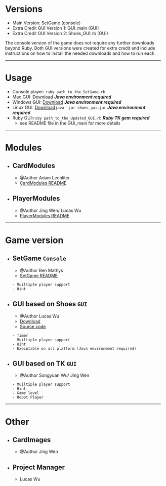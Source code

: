# Versions
- Main Version: SetGame (console)
- Extra Credit GUI Version 1: GUI_main (GUI)
- Extra Credit GUI Version 2: Shoes_GUI.rb (GUI)

The console version of the game does not require any further downloads beyond Ruby. Both GUI versions were created for extra credit and include instructions on how to install the needed downloads and how to run each. 

---

# Usage
- Console player: `ruby path_to_the_SetGame.rb`
- Mac GUI: [Download](https://github.com/cse-3901-sharkey/Butterfly/releases) ***Java environment required***
- Windows GUI: [Download](https://github.com/cse-3901-sharkey/Butterfly/releases) ***Java environment required***
- Linux GUI: [Download](https://github.com/cse-3901-sharkey/Butterfly/releases)`java -jar shoes_gui.jar` ***Java environment required***
- Ruby GUI:`ruby path_to_the_Updated_GUI.rb` ***Ruby TK gem required***
  - see README file in the GUI_main for more details

---

# Modules 
- ## CardModules 
  - @Author Adam Lechliter 
  - [CardModules README](CardModule)
- ## PlayerModules 
  - @Author Jing Wen/ Lucas Wu
  - [PlayerModules README](PlayerModule)
---
# Game version
- ## SetGame `Console`
  - @Author Ben Mathys 
  - [SetGame README](SetGame\SetRules.txt)
  ```
  - Muiltiple player support
  - Hint
  ```
- ## GUI based on Shoes `GUI`
  - @Author Lucas Wu
  - [Download](https://github.com/cse-3901-sharkey/Butterfly/releases)
  - [Source code](Shoes_GUI.rb)
  ```
  - Timer
  - Muiltiple player support
  - Hint
  - Executable on all platform (Java environment required)
  ```
- ## GUI based on TK `GUI`
  - @Author Songyuan Wu/ Jing Wen
  ```
  - Muiltiple player support
  - Hint
  - Game level
  - Robot Player
  ```
---
# Other
- ## CardImages 
  - @Author Jing Wen
- ## Project Manager
  - Lucas Wu





